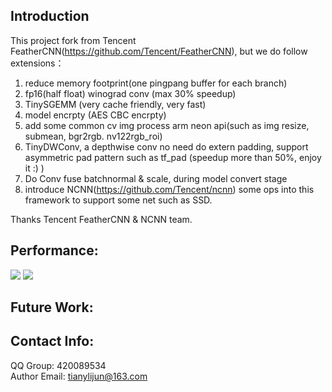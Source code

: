 ## Introduction

This project fork from Tencent FeatherCNN(https://github.com/Tencent/FeatherCNN), but we do follow extensions：
1. reduce memory footprint(one pingpang buffer for each branch)
2. fp16(half float) winograd conv (max 30% speedup)
3. TinySGEMM (very cache friendly, very fast)
3. model encrpty (AES CBC encrpty)
4. add some common cv img process arm neon api(such as img resize, submean, bgr2rgb. nv122rgb_roi)
5. TinyDWConv, a depthwise conv no need do extern padding, support asymmetric pad pattern such as tf_pad (speedup more than 50%, enjoy it :) )
6. Do Conv fuse batchnormal & scale, during model convert stage
7. introduce NCNN(https://github.com/Tencent/ncnn) some ops into this framework to support some net such as SSD.

Thanks Tencent FeatherCNN & NCNN team.
## Performance:

<img src="https://raw.githubusercontent.com/tianylijun/FeatherCNNEx/master/benchmark/FeatherCNN-NCNN-TFLITE.png">
<img src="https://raw.githubusercontent.com/tianylijun/FeatherCNNEx/master/benchmark/recog_benchmark.png">

## Future Work:

## Contact Info:
QQ Group: 420089534<br>
Author Email: tianylijun@163.com<br>
